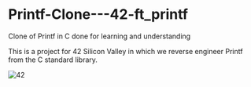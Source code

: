 # Printf-Clone---42-ft_printf
Clone of Printf in C done for learning and understanding

This is a project for 42 Silicon Valley in which we reverse engineer Printf from the C standard library. 

![42](Printf-Clone---42-ft_printf/42_logo_black.svg )
